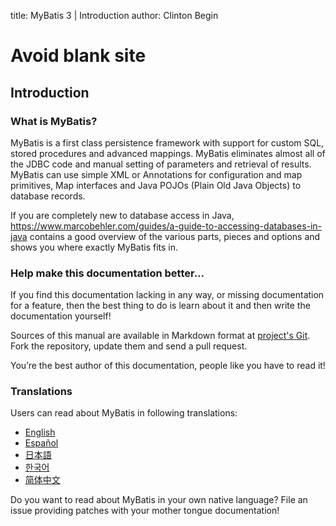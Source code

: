 title: MyBatis 3 | Introduction
author: Clinton Begin

<h1 class="d-none">Avoid blank site</h1>

## Introduction

### What is MyBatis?

MyBatis is a first class persistence framework with support for custom SQL, stored procedures and advanced mappings.
MyBatis eliminates almost all of the JDBC code and manual setting of parameters and retrieval of results. MyBatis can
use simple XML or Annotations for configuration and map primitives, Map interfaces and Java POJOs (Plain Old Java
Objects) to database records.

If you are completely new to database access in
Java, https://www.marcobehler.com/guides/a-guide-to-accessing-databases-in-java contains a good overview of the various
parts, pieces and options and shows you where exactly MyBatis fits in.

### Help make this documentation better…

If you find this documentation lacking in any way, or missing documentation for a feature, then the best thing to do is
learn about it and then write the documentation yourself!

Sources of this manual are available in Markdown format
at [project's Git](https://github.com/mybatis/mybatis-3/tree/master/src/site). Fork the repository, update them and send
a pull request.

You’re the best author of this documentation, people like you have to read it!

### Translations

Users can read about MyBatis in following translations:

<ul class="i18n">
          <li class="en"><a href="./getting-started.html">English</a></li>
          <li class="es"><a href="./es/index.html">Español</a></li>
<!--      <li class="fr"><a href="./fr/index.html">Français</a></li> -->
          <li class="ja"><a href="./ja/index.html">日本語</a></li>
          <li class="ko"><a href="./ko/index.html">한국어</a></li>
          <li class="zh"><a href="./zh_CN/index.html">简体中文</a></li>
</ul>

Do you want to read about MyBatis in your own native language? File an issue providing patches with your mother tongue
documentation!
